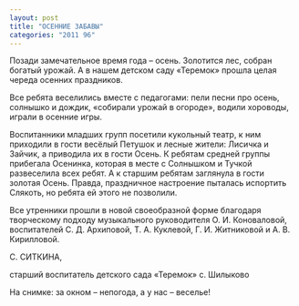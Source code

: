 ```yaml
---
layout: post
title: "ОСЕННИЕ ЗАБАВЫ"
categories: "2011 96"
---
```


Позади замечательное время года – осень. Золотится лес, собран богатый урожай. А в нашем детском саду «Теремок» прошла целая череда осенних праздников.

Все  ребята веселились вместе с педагогами: пели песни про осень, солнышко и дождик,  «собирали урожай в огороде», водили хороводы, играли в осенние игры.

Воспитанники  младших групп посетили кукольный театр, к ним приходили в гости весёлый Петушок  и лесные жители: Лисичка и Зайчик, а приводила их в гости Осень. К ребятам  средней группы прибегала Осенинка, которая в месте с Солнышком и Тучкой  развеселила всех ребят. А к старшим ребятам заглянула в гости золотая Осень.  Правда, праздничное настроение пыталась испортить Слякоть, но ребята ей этого  не позволили.

Все  утренники прошли в новой своеобразной форме благодаря творческому подходу музыкального  руководителя О. И. Коноваловой, воспитателей С. Д. Архиповой, Т. А. Куклевой,  Г. И. Житниковой и А. В. Кирилловой.



С.  СИТКИНА,

старший  воспитатель детского сада «Теремок» с. Шилыково

На  снимке: за окном – непогода, а у нас – веселье!


